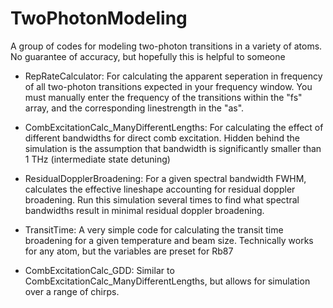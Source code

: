 ﻿# TwoPhotonModeling

A group of codes for modeling two-photon transitions in a variety of atoms. No guarantee of accuracy, but hopefully this is helpful to someone

* RepRateCalculator: For calculating the apparent seperation in frequency of all two-photon transitions expected in your frequency window. You must manually enter the frequency of the transitions within the "fs" array, and the corresponding linestrength in the "as".

* CombExcitationCalc_ManyDifferentLengths: For calculating the effect of different bandwidths for direct comb excitation. Hidden behind the simulation is the assumption that bandwidth is significantly smaller than 1 THz (intermediate state detuning)

* ResidualDopplerBroadening: For a given spectral bandwidth FWHM, calculates the effective lineshape accounting for residual doppler broadening. Run this simulation several times to find what spectral bandwidths result in minimal residual doppler broadening.

* TransitTime: A very simple code for calculating the transit time broadening for a given temperature and beam size. Technically works for any atom, but the variables are preset for Rb87

* CombExcitationCalc_GDD: Similar to CombExcitationCalc_ManyDifferentLengths, but allows for simulation over a range of chirps.
